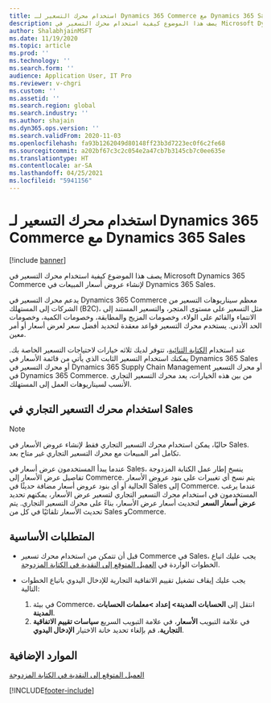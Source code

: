 ```yaml
---
title: استخدام محرك التسعير لـ Dynamics 365 Commerce مع Dynamics 365 Sales
description: يصف هذا الموضوع كيفية استخدام محرك التسعير في Microsoft Dynamics 365 Commerce لإنشاء عروض أسعار المبيعات في Dynamics 365 Sales.
author: ShalabhjainMSFT
ms.date: 11/19/2020
ms.topic: article
ms.prod: ''
ms.technology: ''
ms.search.form: ''
audience: Application User, IT Pro
ms.reviewer: v-chgri
ms.custom: ''
ms.assetid: ''
ms.search.region: global
ms.search.industry: ''
ms.author: shajain
ms.dyn365.ops.version: ''
ms.search.validFrom: 2020-11-03
ms.openlocfilehash: fa93b1262049d80148ff23b3d7223ec0f6c2fe68
ms.sourcegitcommit: a202bf67c3c2c054e2a47cb7b3145cb7c0ee635e
ms.translationtype: HT
ms.contentlocale: ar-SA
ms.lasthandoff: 04/25/2021
ms.locfileid: "5941156"
---
```

# <a name="use-the-dynamics-365-commerce-pricing-engine-with-dynamics-365-sales"></a>استخدام محرك التسعير لـ Dynamics 365 Commerce مع Dynamics 365 Sales

[!include [banner](../../includes/banner.md)]

يصف هذا الموضوع كيفية استخدام محرك التسعير في Microsoft Dynamics 365 Commerce لإنشاء عروض أسعار المبيعات في Dynamics 365 Sales.

يدعم محرك التسعير في Dynamics 365 Commerce معظم سيناريوهات التسعير من الشركات إلى المستهلك (B2C)، مثل التسعير على مستوى المتجر، والتسعير المستند إلى الانتماء والقائم على الولاء، وخصومات المزيج والمطابقة، وخصومات الكمية، وخصومات الحد الأدنى. يستخدم محرك التسعير قواعد معقدة لتحديد أفضل سعر لعرض أسعار أو أمر معين.

عند استخدام [الكتابة الثنائية](./dual-write-overview.md)، تتوفر لديك ثلاثه خيارات لاحتياجات التسعير الخاصة بك. يمكنك استخدام التسعير الثابت الذي يأتي من قائمة الأسعار في Dynamics 365 Sales أو محرك التسعير في Dynamics 365 Supply Chain Management أو محرك التسعير في Dynamics 365 Commerce. من بين هذه الخيارات، يعد محرك التسعير التجاري الأنسب لسيناريوهات العمل إلى المستهلك.

## <a name="use-the-commerce-pricing-engine-in-sales"></a>استخدام محرك التسعير التجاري في Sales

> [!NOTE]
> حاليًا، يمكن استخدام محرك التسعير التجاري فقط لإنشاء عروض الأسعار في Sales. تكامل أمر المبيعات مع محرك التسعير التجاري غير متاح بعد.

عندما يبدأ المستخدمون عرض أسعار في Sales، ينسخ إطار عمل الكتابة المزدوجة تفاصيل عرض الأسعار إلى Commerce. يتم نسخ أي تغييرات على بنود عروض الأسعار الحالية أو أي بنود عروض أسعار مضافة حديثًا في Sales إلى Commerce. عندما يرغب المستخدمون في استخدام محرك التسعير التجاري لتسعير عرض الأسعار، يمكنهم تحديد **عرض أسعار السعر** لتحديث أسعار عرض الأسعار، بناءً على محرك التسعير التجاري. يتم تحديث الأسعار تلقائيًا في كل من Sales وCommerce.

## <a name="prerequisites"></a>المتطلبات الأساسية

- قبل أن تتمكن من استخدام محرك تسعير Commerce في Sales، يجب عليك اتباع الخطوات الواردة في [العميل المتوقع إلى النقدية في الكتابة المزدوجة](./dual-write-prospect-to-cash.md).
- يجب عليك إيقاف تشغيل تقييم الاتفاقية التجارية للإدخال اليدوي باتباع الخطوات التالية:

    1. في بيئة Commerce، انتقل إلى **الحسابات المدينة\> إعداد \>معلمات الحسابات المدينة**.
    1. في علامة التبويب **الأسعار**، في علامة التبويب السريع **سياسات تقييم الاتفاقية التجارية**، قم بإلغاء تحديد خانة الاختيار **الإدخال اليدوي**.

## <a name="additional-resources"></a>الموارد الإضافية

[العميل المتوقع إلى النقدية في الكتابة المزدوجة](./dual-write-prospect-to-cash.md)


[!INCLUDE[footer-include](../../../../includes/footer-banner.md)]
